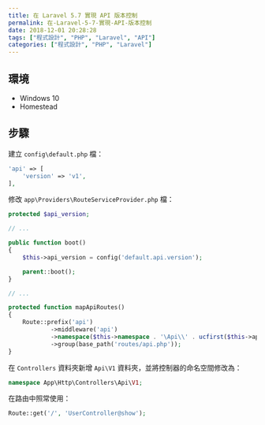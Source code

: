 ```yaml
---
title: 在 Laravel 5.7 實現 API 版本控制
permalink: 在-Laravel-5-7-實現-API-版本控制
date: 2018-12-01 20:28:28
tags: ["程式設計", "PHP", "Laravel", "API"]
categories: ["程式設計", "PHP", "Laravel"]
---
```


## 環境

- Windows 10
- Homestead

## 步驟

建立 `config\default.php` 檔：

```PHP
'api' => [
    'version' => 'v1',
],
```

修改 `app\Providers\RouteServiceProvider.php` 檔：

```PHP
protected $api_version;

// ...

public function boot()
{
    $this->api_version = config('default.api.version');

    parent::boot();
}

// ...

protected function mapApiRoutes()
{
    Route::prefix('api')
            ->middleware('api')
            ->namespace($this->namespace . '\Api\\' . ucfirst($this->api_version))
            ->group(base_path('routes/api.php'));
}
```

在 `Controllers` 資料夾新增 `Api\V1` 資料夾，並將控制器的命名空間修改為：

```PHP
namespace App\Http\Controllers\Api\V1;
```

在路由中照常使用：

```PHP
Route::get('/', 'UserController@show');
```
